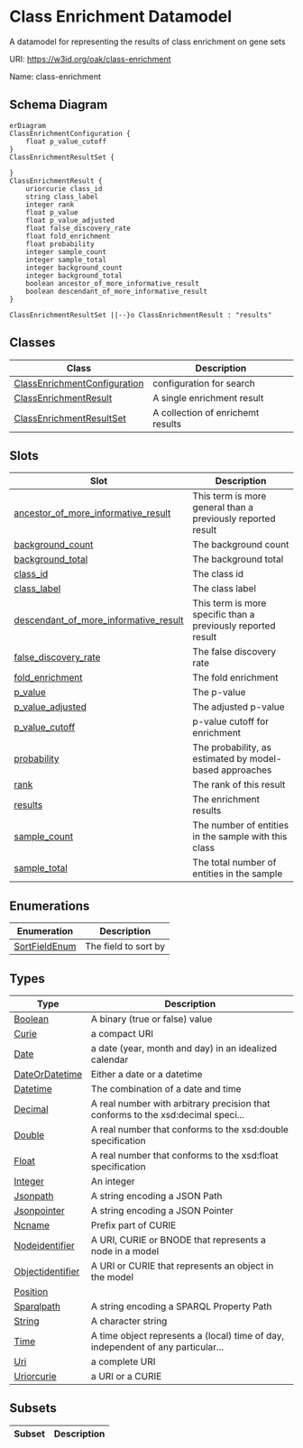 # Class Enrichment Datamodel

A datamodel for representing the results of class enrichment on gene sets

URI: https://w3id.org/oak/class-enrichment

Name: class-enrichment



## Schema Diagram

```mermaid
erDiagram
ClassEnrichmentConfiguration {
    float p_value_cutoff  
}
ClassEnrichmentResultSet {

}
ClassEnrichmentResult {
    uriorcurie class_id  
    string class_label  
    integer rank  
    float p_value  
    float p_value_adjusted  
    float false_discovery_rate  
    float fold_enrichment  
    float probability  
    integer sample_count  
    integer sample_total  
    integer background_count  
    integer background_total  
    boolean ancestor_of_more_informative_result  
    boolean descendant_of_more_informative_result  
}

ClassEnrichmentResultSet ||--}o ClassEnrichmentResult : "results"

```


## Classes

| Class | Description |
| --- | --- |
| [ClassEnrichmentConfiguration](ClassEnrichmentConfiguration.md) | configuration for search |
| [ClassEnrichmentResult](ClassEnrichmentResult.md) | A single enrichment result |
| [ClassEnrichmentResultSet](ClassEnrichmentResultSet.md) | A collection of enrichemt results |



## Slots

| Slot | Description |
| --- | --- |
| [ancestor_of_more_informative_result](ancestor_of_more_informative_result.md) | This term is more general than a previously reported result |
| [background_count](background_count.md) | The background count |
| [background_total](background_total.md) | The background total |
| [class_id](class_id.md) | The class id |
| [class_label](class_label.md) | The class label |
| [descendant_of_more_informative_result](descendant_of_more_informative_result.md) | This term is more specific than a previously reported result |
| [false_discovery_rate](false_discovery_rate.md) | The false discovery rate |
| [fold_enrichment](fold_enrichment.md) | The fold enrichment |
| [p_value](p_value.md) | The p-value |
| [p_value_adjusted](p_value_adjusted.md) | The adjusted p-value |
| [p_value_cutoff](p_value_cutoff.md) | p-value cutoff for enrichment |
| [probability](probability.md) | The probability, as estimated by model-based approaches |
| [rank](rank.md) | The rank of this result |
| [results](results.md) | The enrichment results |
| [sample_count](sample_count.md) | The number of entities in the sample with this class |
| [sample_total](sample_total.md) | The total number of entities in the sample |


## Enumerations

| Enumeration | Description |
| --- | --- |
| [SortFieldEnum](SortFieldEnum.md) | The field to sort by |


## Types

| Type | Description |
| --- | --- |
| [Boolean](Boolean.md) | A binary (true or false) value |
| [Curie](Curie.md) | a compact URI |
| [Date](Date.md) | a date (year, month and day) in an idealized calendar |
| [DateOrDatetime](DateOrDatetime.md) | Either a date or a datetime |
| [Datetime](Datetime.md) | The combination of a date and time |
| [Decimal](Decimal.md) | A real number with arbitrary precision that conforms to the xsd:decimal speci... |
| [Double](Double.md) | A real number that conforms to the xsd:double specification |
| [Float](Float.md) | A real number that conforms to the xsd:float specification |
| [Integer](Integer.md) | An integer |
| [Jsonpath](Jsonpath.md) | A string encoding a JSON Path |
| [Jsonpointer](Jsonpointer.md) | A string encoding a JSON Pointer |
| [Ncname](Ncname.md) | Prefix part of CURIE |
| [Nodeidentifier](Nodeidentifier.md) | A URI, CURIE or BNODE that represents a node in a model |
| [Objectidentifier](Objectidentifier.md) | A URI or CURIE that represents an object in the model |
| [Position](Position.md) |  |
| [Sparqlpath](Sparqlpath.md) | A string encoding a SPARQL Property Path |
| [String](String.md) | A character string |
| [Time](Time.md) | A time object represents a (local) time of day, independent of any particular... |
| [Uri](Uri.md) | a complete URI |
| [Uriorcurie](Uriorcurie.md) | a URI or a CURIE |


## Subsets

| Subset | Description |
| --- | --- |

